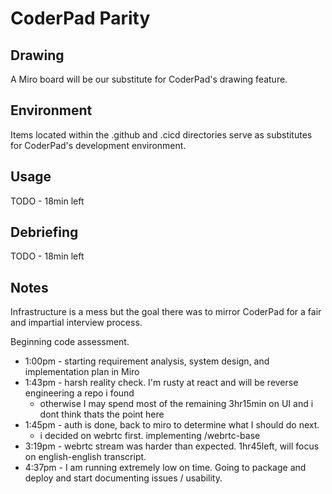 # CoderPad Parity

## Drawing

A Miro board will be our substitute for CoderPad's drawing feature.

## Environment

Items located within the .github and .cicd directories serve as substitutes for CoderPad's development environment.

## Usage

TODO - 18min left

## Debriefing

TODO - 18min left

## Notes

Infrastructure is a mess but the goal there was to mirror CoderPad for a fair and impartial interview process.

Beginning code assessment.

- 1:00pm - starting requirement analysis, system design, and implementation plan in Miro
- 1:43pm - harsh reality check. I'm rusty at react and will be reverse engineering a repo i found
  - otherwise I may spend most of the remaining 3hr15min on UI and i dont think thats the point here
- 1:45pm - auth is done, back to miro to determine what I should do next.
  - i decided on webrtc first. implementing /webrtc-base
- 3:19pm - webrtc stream was harder than expected. 1hr45left, will focus on english-english transcript.
- 4:37pm - I am running extremely low on time. Going to package and deploy and start documenting issues / usability.
